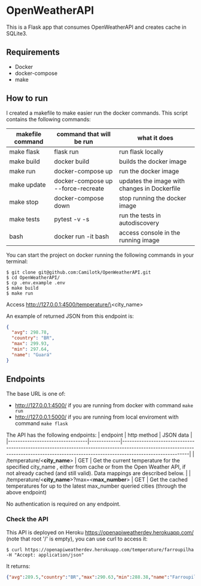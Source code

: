 # OpenWeatherAPI

This is a Flask app that consumes OpenWeatherAPI and creates cache in SQLite3.

## Requirements
- Docker
- docker-compose
- make

## How to run

I created a makefile to make easier run the docker commands. This script contains the following commands:

| makefile command | command that will be run           | what it does                                 |
|------------------|------------------------------------|----------------------------------------------|
| make flask       | flask run                          | run flask locally                            |
| make build       | docker build                       | builds the docker image                      |
| make run         | docker-compose up                  | run the docker image                         |
| make update      | docker-compose up --force-recreate | updates the image with changes in Dockerfile |
| make stop        | docker-compose down                | stop running the docker image                |
| make tests       | pytest -v -s                       | run the tests in autodiscovery               |
| bash             | docker run -it bash                | access console in the running image          |


You can start the project on docker running the following commands in your terminal:
```
$ git clone git@github.com:Camilotk/OpenWeatherAPI.git
$ cd OpenWeatherAPI/
$ cp .env.example .env
$ make build
$ make run
```

Access http://127.0.0.1:4500/temperature/\<city_name\>

An example of returned JSON from this endpoint is:
```JSON
{
  "avg": 298.78,
  "country": "BR",
  "max": 299.93,
  "min": 297.64,
  "name": "Guará"
}
```

## Endpoints

The base URL is one of:
- http://127.0.0.1:4500/ if you are running from docker with command `make run`
- http://127.0.0.1:5000/ if you are running from local enviroment with command `make flask`

The API has the following endpoints:
| endpoint                        | http method | JSON data                                                                                                                                                                              |
|---------------------------------|-------------|----------------------------------------------------------------------------------------------------------------------------------------------------------------------------------------|
| /temperature/\<**city_name**\>      | GET         | Get the current temperature for the specified city_name , either from cache or from the Open Weather API, if not already cached (and still valid).  Data mappings are described below. |
| /temperature/\<**city_name**\>?max=\<**max_number**\> | GET         | Get the cached temperatures for up to the latest max_number queried cities (through the above endpoint)   

No authentication is required on any endpoint.

### Check the API

This API is deployed on Heroku https://openapiweatherdev.herokuapp.com/ (note that root '/' is empty), you can use curl to access it:

```
$ curl https://openapiweatherdev.herokuapp.com/temperature/farroupilha -H "Accept: application/json"
```
It returns:
```JSON
{"avg":289.5,"country":"BR","max":290.63,"min":288.38,"name":"Farroupilha"}
```
